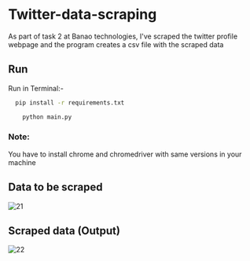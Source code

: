 # Twitter-data-scraping
As part of task 2 at Banao technologies, I've scraped the twitter profile webpage and the program creates a csv file with the scraped data

## Run

Run in Terminal:-
```bash
  pip install -r requirements.txt
```

```bash
    python main.py
```

<h3>Note:</h3>You have to install chrome and chromedriver with same versions in your machine

## Data to be scraped
![21](https://github.com/SiddharthKoyugura/Twitter-data-scraping/assets/93535758/66411dde-ff76-4f1c-9a90-f728afe051c8)

## Scraped data (Output)

![22](https://github.com/SiddharthKoyugura/Twitter-data-scraping/assets/93535758/9de941ad-9863-45b2-8073-f9df43dba658)
